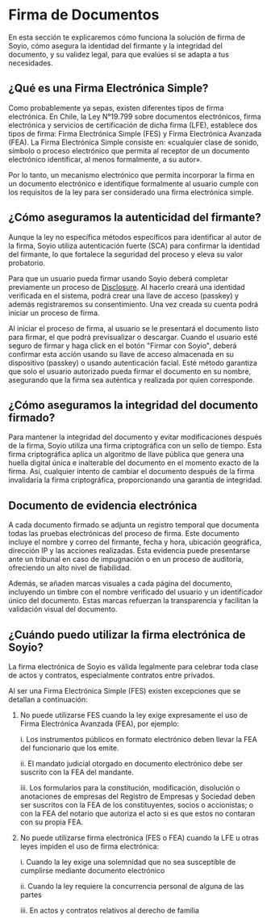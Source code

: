 
# Firma de Documentos

En esta sección te explicaremos cómo funciona la solución de firma de Soyio, cómo asegura la identidad del firmante y la integridad del documento, y su validez legal, para que evalúes si se adapta a tus necesidades.

## ¿Qué es una Firma Electrónica Simple?

Como probablemente ya sepas, existen diferentes tipos de firma electrónica. En Chile, la Ley N°19.799 sobre documentos electrónicos, firma electrónica y servicios de certificación de dicha firma (LFE), establece dos tipos de firma: Firma Electrónica Simple (FES) y Firma Electrónica Avanzada (FEA). La Firma Electrónica Simple consiste en: «cualquier clase de sonido, símbolo o proceso electrónico que permita al receptor de un documento electrónico identificar, al menos formalmente, a su autor».

Por lo tanto, un mecanismo electrónico que permita incorporar la firma en un documento electrónico e identifique formalmente al usuario cumple con los requisitos de la ley para ser considerado una firma electrónica simple.

## ¿Cómo aseguramos la autenticidad del firmante?

Aunque la ley no específica métodos específicos para identificar al autor de la firma, Soyio utiliza autenticación fuerte (SCA) para confirmar la identidad del firmante, lo que fortalece la seguridad del proceso y eleva su valor probatorio.

Para que un usuario pueda firmar usando Soyio deberá completar previamente un proceso de [Disclosure](../products/disclosure.md). Al hacerlo creará una identidad verificada en el sistema, podrá crear una llave de acceso (passkey) y además registraremos su consentimiento. Una vez creada su cuenta podrá iniciar un proceso de firma.

Al iniciar el proceso de firma, al usuario se le presentará el documento listo para firmar, el que podrá previsualizar o descargar. Cuando el usuario esté seguro de firmar y haga click en el botón "Firmar con Soyio", deberá confirmar esta acción usando su llave de acceso almacenada en su dispositivo (passkey) o usando autenticación facial. Esté método garantiza que solo el usuario autorizado pueda firmar el documento en su nombre, asegurando que la firma sea auténtica y realizada por quien corresponde.

## ¿Cómo aseguramos la integridad del documento firmado?

Para mantener la integridad del documento y evitar modificaciones después de la firma, Soyio utiliza una firma criptográfica con un sello de tiempo. Esta firma criptográfica aplica un algoritmo de llave pública que genera una huella digital única e inalterable del documento en el momento exacto de la firma. Así, cualquier intento de cambiar el documento después de la firma invalidaría la firma criptográfica, proporcionando una garantía de integridad.

## Documento de evidencia electrónica

A cada documento firmado se adjunta un registro temporal que documenta todas las pruebas electrónicas del proceso de firma. Este documento incluye el nombre y correo del firmante, fecha y hora, ubicación geográfica, dirección IP y las acciones realizadas. Esta evidencia puede presentarse ante un tribunal en caso de impugnación o en un proceso de auditoría, ofreciendo un alto nivel de fiabilidad.

Además, se añaden marcas visuales a cada página del documento, incluyendo un timbre con el nombre verificado del usuario y un identificador único del documento. Estas marcas refuerzan la transparencia y facilitan la validación visual del documento.

## ¿Cuándo puedo utilizar la firma electrónica de Soyio?

La firma electrónica de Soyio es válida legalmente para celebrar toda clase de actos y contratos, especialmente contratos entre privados.

Al ser una Firma Electrónica Simple (FES) existen excepciones que se detallan a continuación:

1. No puede utilizarse FES cuando la ley exige expresamente el uso de Firma Electrónica Avanzada (FEA), por ejemplo:

    i. Los instrumentos públicos en formato electrónico deben llevar la FEA del funcionario que los emite.

    ii. El mandato judicial otorgado en documento electrónico debe ser suscrito con la FEA del mandante.

    iii. Los formularios para la constitución, modificación, disolución o anotaciones de empresas del Registro de Empresas y Sociedad deben ser suscritos con la FEA de los constituyentes, socios o accionistas; o con la FEA del notario que autoriza el acto si es que estos no contaran con su propia FEA.

2. No puede utilizarse firma electrónica (FES o FEA) cuando la LFE u otras leyes impiden el uso de firma electrónica:

    i. Cuando la ley exige una solemnidad que no sea susceptible de cumplirse mediante documento electrónico

    ii. Cuando la ley requiere la concurrencia personal de alguna de las partes

    iii. En actos y contratos relativos al derecho de familia